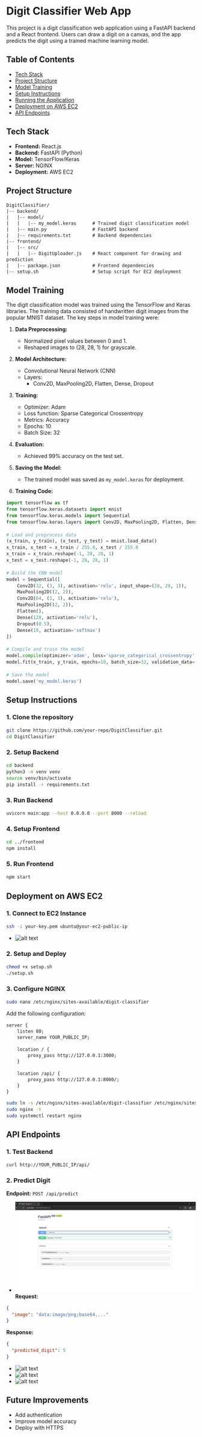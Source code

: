 # Digit Classifier Web App

This project is a digit classification web application using a FastAPI backend and a React frontend. Users can draw a digit on a canvas, and the app predicts the digit using a trained machine learning model.

## Table of Contents
- [Tech Stack](#tech-stack)
- [Project Structure](#project-structure)
- [Model Training](#model-training)
- [Setup Instructions](#setup-instructions)
- [Running the Application](#running-the-application)
- [Deployment on AWS EC2](#deployment-on-aws-ec2)
- [API Endpoints](#api-endpoints)

## Tech Stack
- **Frontend:** React.js
- **Backend:** FastAPI (Python)
- **Model:** TensorFlow/Keras
- **Server:** NGINX
- **Deployment:** AWS EC2

## Project Structure
```
DigitClassifier/
|-- backend/
|   |-- model/
|   |   |-- my_model.keras      # Trained digit classification model
|   |-- main.py                 # FastAPI backend
|   |-- requirements.txt        # Backend dependencies
|-- frontend/
|   |-- src/
|   |   |-- DigitUploader.js    # React component for drawing and prediction
|   |-- package.json            # Frontend dependencies
|-- setup.sh                    # Setup script for EC2 deployment
```

## Model Training
The digit classification model was trained using the TensorFlow and Keras libraries. The training data consisted of handwritten digit images from the popular MNIST dataset. The key steps in model training were:

1. **Data Preprocessing:**
   - Normalized pixel values between 0 and 1.
   - Reshaped images to (28, 28, 1) for grayscale.

2. **Model Architecture:**
   - Convolutional Neural Network (CNN)
   - Layers:
     - Conv2D, MaxPooling2D, Flatten, Dense, Dropout

3. **Training:**
   - Optimizer: Adam
   - Loss function: Sparse Categorical Crossentropy
   - Metrics: Accuracy
   - Epochs: 10
   - Batch Size: 32

4. **Evaluation:**
   - Achieved 99% accuracy on the test set.

5. **Saving the Model:**
   - The trained model was saved as `my_model.keras` for deployment.

6. **Training Code:**
```python
import tensorflow as tf
from tensorflow.keras.datasets import mnist
from tensorflow.keras.models import Sequential
from tensorflow.keras.layers import Conv2D, MaxPooling2D, Flatten, Dense, Dropout

# Load and preprocess data
(x_train, y_train), (x_test, y_test) = mnist.load_data()
x_train, x_test = x_train / 255.0, x_test / 255.0
x_train = x_train.reshape(-1, 28, 28, 1)
x_test = x_test.reshape(-1, 28, 28, 1)

# Build the CNN model
model = Sequential([
    Conv2D(32, (3, 3), activation='relu', input_shape=(28, 28, 1)),
    MaxPooling2D((2, 2)),
    Conv2D(64, (3, 3), activation='relu'),
    MaxPooling2D((2, 2)),
    Flatten(),
    Dense(128, activation='relu'),
    Dropout(0.5),
    Dense(10, activation='softmax')
])

# Compile and train the model
model.compile(optimizer='adam', loss='sparse_categorical_crossentropy', metrics=['accuracy'])
model.fit(x_train, y_train, epochs=10, batch_size=32, validation_data=(x_test, y_test))

# Save the model
model.save('my_model.keras')
```

## Setup Instructions

### 1. Clone the repository
```bash
git clone https://github.com/your-repo/DigitClassifier.git
cd DigitClassifier
```

### 2. Setup Backend
```bash
cd backend
python3 -m venv venv
source venv/bin/activate
pip install -r requirements.txt
```

### 3. Run Backend
```bash
uvicorn main:app --host 0.0.0.0 --port 8000 --reload
```

### 4. Setup Frontend
```bash
cd ../frontend
npm install
```

### 5. Run Frontend
```bash
npm start
```

## Deployment on AWS EC2

### 1. Connect to EC2 Instance
```bash
ssh -i your-key.pem ubuntu@your-ec2-public-ip
```
- ![alt text](.Images\EC2Instance.png)

### 2. Setup and Deploy
```bash
chmod +x setup.sh
./setup.sh
```

### 3. Configure NGINX
```bash
sudo nano /etc/nginx/sites-available/digit-classifier
```
Add the following configuration:
```nginx
server {
    listen 80;
    server_name YOUR_PUBLIC_IP;

    location / {
        proxy_pass http://127.0.0.1:3000;
    }

    location /api/ {
        proxy_pass http://127.0.0.1:8000/;
    }
}
```

```bash
sudo ln -s /etc/nginx/sites-available/digit-classifier /etc/nginx/sites-enabled/
sudo nginx -t
sudo systemctl restart nginx
```



## API Endpoints

### 1. Test Backend

```bash
curl http://YOUR_PUBLIC_IP/api/
```

### 2. Predict Digit
**Endpoint:** `POST /api/predict`
- ![alt text](.\Images\FastAPI_PublicIP.png)
**Request:**
```json
{
  "image": "data:image/png;base64,..."
}
```

**Response:**
```json
{
  "predicted_digit": 5
}
```
- ![alt text](.Images\React_PublicIP.png)
- ![alt text](.Images\React_PublicIP02.png)
- ![alt text](.Images\React_PublicIP03.png)

## Future Improvements
- Add authentication
- Improve model accuracy
- Deploy with HTTPS




